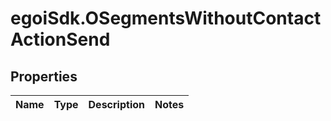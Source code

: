 # egoiSdk.OSegmentsWithoutContactActionSend

## Properties
Name | Type | Description | Notes
------------ | ------------- | ------------- | -------------


